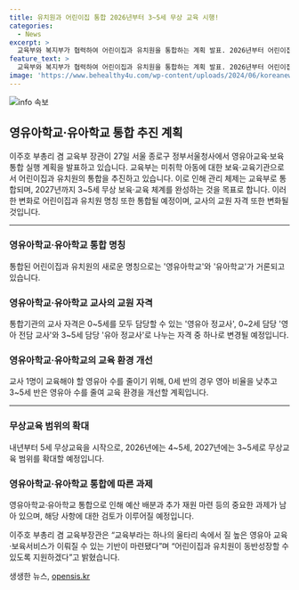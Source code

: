 ```yaml
---
title: 유치원과 어린이집 통합 2026년부터 3~5세 무상 교육 시행!
categories:
  - News
excerpt: >
  교육부와 복지부가 협력하여 어린이집과 유치원을 통합하는 계획 발표. 2026년부터 어린이집과 유치원 통합, 2027년까지 3~5세 무상 보육·교육 체계 완성 예정. 통합된 기관 명칭은 영유아학교나 유아학교로 불릴 예정. 교사 자격도 변화 예정으로, 통합된 기관의 교사는 0~5세 영유아를 담당하는 영유아 정교사 자격 채택할 예정. 이외에도 교사와 어린이의 비율을 개선하는 등 다양한 정책이 담겨있다. 추가 예산과 재원 문제는 추후 검토될 예정이며, 이주호 부총리 겸 교육부장관은 품질 높은 영유아 교육·보육을 위한 기반이 마련되어 동반성장을 지원할 것이라고 전했다. (단어 수: 150)
feature_text: >
  교육부와 복지부가 협력하여 어린이집과 유치원을 통합하는 계획 발표. 2026년부터 어린이집과 유치원 통합, 2027년까지 3~5세 무상 보육·교육 체계 완성 예정. 통합된 기관 명칭은 영유아학교나 유아학교로 불릴 예정. 교사 자격도 변화 예정으로, 통합된 기관의 교사는 0~5세 영유아를 담당하는 영유아 정교사 자격 채택할 예정. 이외에도 교사와 어린이의 비율을 개선하는 등 다양한 정책이 담겨있다. 추가 예산과 재원 문제는 추후 검토될 예정이며, 이주호 부총리 겸 교육부장관은 품질 높은 영유아 교육·보육을 위한 기반이 마련되어 동반성장을 지원할 것이라고 전했다. (단어 수: 150)
image: 'https://www.behealthy4u.com/wp-content/uploads/2024/06/koreanews.jpg'
---
```


<p><img src="https://www.behealthy4u.com/wp-content/uploads/2024/06/koreanews.jpg" alt="info 속보" /></p>

<h2 data-ke-size="size26">영유아학교·유아학교 통합 추진 계획</h2>

<p data-ke-size="size16">이주호 부총리 겸 교육부 장관이 27일 서울 종로구 정부서울청사에서 영유아교육·보육통합 실행 계획을 발표하고 있습니다. 교육부는 미취학 아동에 대한 보육·교육기관으로서 어린이집과 유치원의 통합을 추진하고 있습니다. 이로 인해 관리 체제는 교육부로 통합되며, 2027년까지 3~5세 무상 보육·교육 체계를 완성하는 것을 목표로 합니다. 이러한 변화로 어린이집과 유치원 명칭 또한 통합될 예정이며, 교사의 교원 자격 또한 변화될 것입니다.</p>

<hr>

<h3>영유아학교·유아학교 통합 명칭</h3>

<p data-ke-size="size16">통합된 어린이집과 유치원의 새로운 명칭으로는 '영유아학교'와 '유아학교'가 거론되고 있습니다.</p>

<h3>영유아학교·유아학교 교사의 교원 자격</h3>

<p data-ke-size="size16">통합기관의 교사 자격은 0~5세를 모두 담당할 수 있는 '영유아 정교사', 0~2세 담당 '영아 전담 교사'와 3~5세 담당 '유아 정교사'로 나누는 자격 중 하나로 변경될 예정입니다.</p>

<h3>영유아학교·유아학교의 교육 환경 개선</h3>

<p data-ke-size="size16">교사 1명이 교육해야 할 영유아 수를 줄이기 위해, 0세 반의 경우 영아 비율을 낮추고 3~5세 반은 영유아 수를 줄여 교육 환경을 개선할 계획입니다.</p>

<hr>

<h3>무상교육 범위의 확대</h3>

<p data-ke-size="size16">내년부터 5세 무상교육을 시작으로, 2026년에는 4~5세, 2027년에는 3~5세로 무상교육 범위를 확대할 예정입니다.</p>

<h3>영유아학교·유아학교 통합에 따른 과제</h3>

<p data-ke-size="size16">영유아학교·유아학교 통합으로 인해 예산 배분과 추가 재원 마련 등의 중요한 과제가 남아 있으며, 해당 사항에 대한 검토가 이루어질 예정입니다.</p>

<p data-ke-size="size16">이주호 부총리 겸 교육부장관은 “교육부라는 하나의 울타리 속에서 질 높은 영유아 교육·보육서비스가 이뤄질 수 있는 기반이 마련됐다”며 “어린이집과 유치원이 동반성장할 수 있도록 지원하겠다”고 밝혔습니다.</p>
생생한 뉴스, <a href="https://opensis.kr" rel="dofollow">opensis.kr</a>



